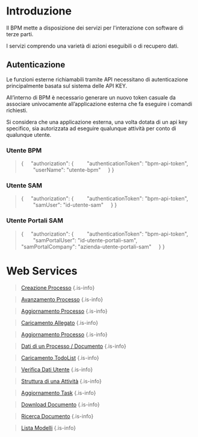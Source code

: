 # Introduzione
Il BPM mette a disposizione dei servizi per l'interazione con software di terze parti.

I servizi comprendo una varietà di azioni eseguibili o di recupero dati.

## Autenticazione
Le funzioni esterne richiamabili tramite API necessitano di autenticazione principalmente basata sul sistema delle API KEY.

All’interno di BPM è necessario generare un nuovo token casuale da associare univocamente all’applicazione esterna che fa eseguire i comandi richiesti. 

Si considera che una applicazione esterna, una volta dotata di un api key specifico, sia autorizzata ad eseguire qualunque attività per conto di qualunque utente.
&nbsp;

### Utente BPM
> {
> &nbsp;&nbsp;&nbsp; "authorization": {
> &nbsp;&nbsp;&nbsp;&nbsp;&nbsp;&nbsp;&nbsp; "authenticationToken": "bpm-api-token",
> &nbsp;&nbsp;&nbsp;&nbsp;&nbsp;&nbsp;&nbsp; "userName": "utente-bpm"
> &nbsp;&nbsp;&nbsp; }
> }

### Utente SAM
> {
> &nbsp;&nbsp;&nbsp; "authorization": {
> &nbsp;&nbsp;&nbsp;&nbsp;&nbsp;&nbsp;&nbsp; "authenticationToken": "bpm-api-token",
> &nbsp;&nbsp;&nbsp;&nbsp;&nbsp;&nbsp;&nbsp; "samUser": "id-utente-sam"
> &nbsp;&nbsp;&nbsp; }
> }

### Utente Portali SAM
> {
> &nbsp;&nbsp;&nbsp; "authorization": {
> &nbsp;&nbsp;&nbsp;&nbsp;&nbsp;&nbsp;&nbsp; "authenticationToken": "bpm-api-token",
> &nbsp;&nbsp;&nbsp;&nbsp;&nbsp;&nbsp;&nbsp; "samPortalUser": "id-utente-portali-sam",
> &nbsp;&nbsp;&nbsp;&nbsp;&nbsp;&nbsp;&nbsp; "samPortalCompany": "azienda-utente-portali-sam"
> &nbsp;&nbsp;&nbsp; }
> }

# Web Services

> [Creazione Processo](./web-api/create-new-process)
{.is-info}

> [Avanzamento Processo](./web-api/exec-task)
{.is-info}

> [Aggiornamento Processo](./web-api/update-process)
{.is-info}

> [Caricamento Allegato](./web-api/upload-attachmnet)
{.is-info}

> [Aggiornamento Processo](./web-api/update-process)
{.is-info}

> [Dati di un Processo / Documento](./web-api/get-process)
{.is-info}

> [Caricamento TodoList](./web-api/get-todo-list)
{.is-info}

> [Verifica Dati Utente](./web-api/get-user)
{.is-info}

> [Struttura di una Attività](./web-api/get-schema)
{.is-info}

> [Aggiornamento Task](./web-api/update-task)
{.is-info}

> [Download Documento](./web-api/download-document)
{.is-info}

> [Ricerca Documento](./web-api/search-documents)
{.is-info}

> [Lista Modelli](./web-api/document-sets)
{.is-info}

